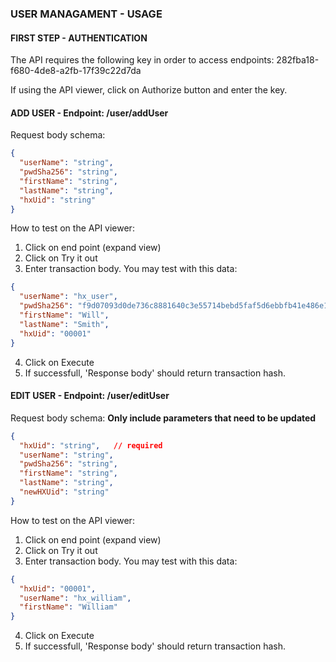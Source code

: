 ### USER MANAGAMENT - USAGE

#### FIRST STEP - AUTHENTICATION
The API requires the following key in order to access endpoints:
282fba18-f680-4de8-a2fb-17f39c22d7da

If using the API viewer, click on Authorize button and enter the key.

#### ADD USER - Endpoint: /user/addUser
Request body schema:
```json
{
  "userName": "string",
  "pwdSha256": "string",
  "firstName": "string",
  "lastName": "string",
  "hxUid": "string"
}
```

How to test on the API viewer:
1. Click on end point (expand view)
2. Click on Try it out
3. Enter transaction body. You may test with this data:
  ```json
  {
    "userName": "hx_user",
    "pwdSha256": "f9d07093d0de736c8881640c3e55714bebd5faf5d6ebbfb41e486e1660c8fc0e",
    "firstName": "Will",
    "lastName": "Smith",
    "hxUid": "00001"
  }
  ```
4. Click on Execute
5. If successfull, 'Response body' should return transaction hash.

#### EDIT USER - Endpoint: /user/editUser
Request body schema:
__Only include parameters that need to be updated__

```json
{
  "hxUid": "string",   // required
  "userName": "string",
  "pwdSha256": "string",
  "firstName": "string",
  "lastName": "string",
  "newHXUid": "string"
}
```

How to test on the API viewer:
1. Click on end point (expand view)
2. Click on Try it out
3. Enter transaction body. You may test with this data:
  ```json
  {
    "hxUid": "00001",
    "userName": "hx_william",
    "firstName": "William"
  }
  ```
4. Click on Execute
5. If successfull, 'Response body' should return transaction hash.
